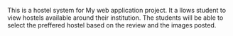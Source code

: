 This is  a hostel system for My web application project. It a llows student to view hostels available around their institution. The students will be able to select the preffered hostel based on the review and the images posted.
